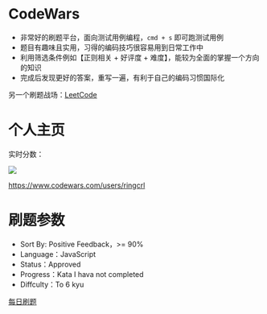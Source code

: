 # CodeWars

- 非常好的刷题平台，面向测试用例编程，`cmd + s` 即可跑测试用例
- 题目有趣味且实用，习得的编码技巧很容易用到日常工作中
- 利用筛选条件例如【正则相关 + 好评度 + 难度】，能较为全面的掌握一个方向的知识
- 完成后发现更好的答案，重写一遍，有利于自己的编码习惯国际化

另一个刷题战场：[LeetCode](https://github.com/ringcrl/LeetCode)

# 个人主页

实时分数：

![](https://static.chenng.cn/api/dynamic_image/codewars)

https://www.codewars.com/users/ringcrl

# 刷题参数

- Sort By: Positive Feedback，>= 90%
- Language：JavaScript
- Status：Approved
- Progress：Kata I hava not completed
- Diffculty：To 6 kyu

[每日刷题](https://www.codewars.com/kata/search/my-languages?q=&xids=completed&beta=false&order_by=satisfaction_percent+desc%2Ctotal_completed+desc)